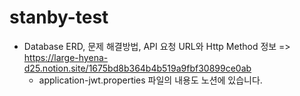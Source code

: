 # stanby-test
- Database ERD, 문제 해결방법, API 요청 URL와 Http Method 정보 => https://large-hyena-d25.notion.site/1675bd8b364b4b519a9fbf30899ce0ab  
  - application-jwt.properties 파일의 내용도 노션에 있습니다.
